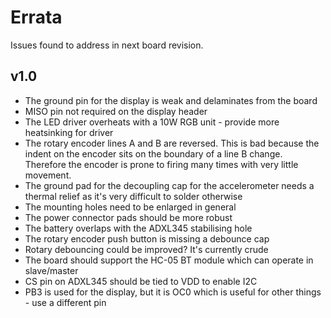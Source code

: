Errata
======

Issues found to address in next board revision.

v1.0
----

* The ground pin for the display is weak and delaminates from the board
* MISO pin not required on the display header
* The LED driver overheats with a 10W RGB unit - provide more heatsinking
  for driver
* The rotary encoder lines A and B are reversed. This is bad because the
  indent on the encoder sits on the boundary of a line B change. Therefore
  the encoder is prone to firing many times with very little movement.
* The ground pad for the decoupling cap for the accelerometer needs a
  thermal relief as it's very difficult to solder otherwise
* The mounting holes need to be enlarged in general
* The power connector pads should be more robust
* The battery overlaps with the ADXL345 stabilising hole
* The rotary encoder push button is missing a debounce cap
* Rotary debouncing could be improved? It's currently crude
* The board should support the HC-05 BT module which can operate
  in slave/master
* CS pin on ADXL345 should be tied to VDD to enable I2C
* PB3 is used for the display, but it is OC0 which is useful for
  other things - use a different pin
